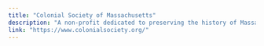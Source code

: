 ```yaml
---
title: "Colonial Society of Massachusetts"
description: "A non-profit dedicated to preserving the history of Massachusetts from European arrival to the early nineteenth century."
link: "https://www.colonialsociety.org/"
---
```


